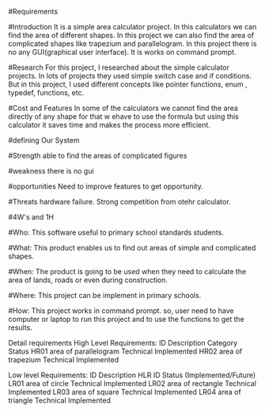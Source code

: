 #Requirements

#Introduction It is a simple area calculator project. In this calculators we can find the area of different shapes. In this project we can also find the area of complicated shapes like trapezium and parallelogram. In this project there is no any GUI(graphical user interface). It is works on command prompt.

#Research For this project, I researched about the simple calculator projects. In lots of projects they used simple switch case and if conditions. But in this project, I used different concepts like pointer functions, enum , typedef, functions, etc.

#Cost and Features In some of the calculators we cannot find the area directly of any shape for that w ehave to use the formula but using this calculator it saves time and makes the process more efficient. 

#defining Our System

#Strength
able to find the areas of complicated figures 

#weakness
there is no gui 

#opportunities 
Need to improve features to get opportunity.

#Threats
hardware failure.
Strong competition from otehr calculator.

#4W's and 1H

#Who: This software useful to primary school standards students.

#What: This product enables us to find out areas of simple and complicated shapes.

#When: The product is going to be used when they need to calculate the area of lands, roads or even during construction.

#Where: This project can be implement in primary schools.

#How: This project works in command prompt. so, user need to have computer or laptop to run this project and to use the functions to get the results.

Detail requirements
High Level Requirements:
ID	Description	Category	Status
HR01	area of parallelogram	Technical	Implemented
HR02	area of trapezium	Technical	Implemented


Low level Requirements:
ID	Description	HLR ID	Status (Implemented/Future)
LR01	area of circle	Technical	Implemented
LR02	area of rectangle	Technical	Implemented
LR03	area of square	Technical	Implemented
LR04	area of triangle	Technical	Implemented

